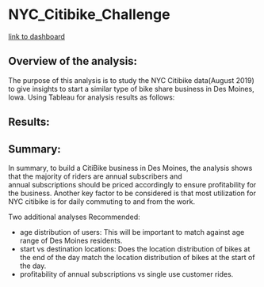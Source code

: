 # NYC_Citibike_Challenge

[link to dashboard](https://public.tableau.com/app/profile/ashlesha6702/viz/NYCCitibikeChallenge_16683045169040/NYCCitibikeChallengeDashboard?publish=yes)
## Overview of the analysis: 
The purpose of this analysis is to study the NYC Citibike data(August 2019) to give insights to start a similar type of bike
share business in Des Moines, Iowa. Using Tableau for analysis results as follows:

## Results: 




## Summary: 

In summary, to build a CitiBike business in Des Moines, the analysis shows that the majority of riders are annual subscribers and  
annual subscriptions should be priced accordingly to ensure profitability for the business.
Another key factor to be considered is that most utilization for NYC citibike  is for daily commuting to and from the work. 

Two additional analyses Recommended:

* age distribution of users:  This will be important to match against age range of Des Moines residents.
* start vs destination locations:  Does the location distribution of bikes at the end of the day match the location distribution of bikes at the start of the day.
* profitability of annual subscriptions vs single use customer rides.





